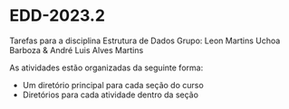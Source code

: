 # EDD-2023.2
Tarefas para a disciplina Estrutura de Dados
Grupo: Leon Martins Uchoa Barboza & André Luis Alves Martins

As atividades estão organizadas da seguinte forma:
- Um diretório principal para cada seção do curso
- Diretórios para cada atividade dentro da seção


